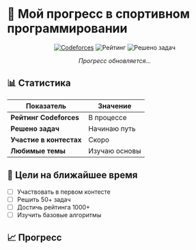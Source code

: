# 🚀 Мой прогресс в спортивном программировании

<div align="center">

[![Codeforces](https://img.shields.io/badge/Codeforces-dumooroo-blue?style=for-the-badge&logo=codeforces)](https://codeforces.com/profile/dumooroo)
![Рейтинг](https://img.shields.io/badge/Рейтинг-Обновляется...-green?style=for-the-badge)
![Решено задач](https://img.shields.io/badge/Решено_задач-0+-brightgreen?style=for-the-badge)

*Прогресс обновляется...*

</div>

## 📊 Статистика

| Показатель | Значение |
|------------|----------|
| **Рейтинг Codeforces** | В процессе |
| **Решено задач** | Начинаю путь |
| **Участие в контестах** | Скоро |
| **Любимые темы** | Изучаю основы |

## 🎯 Цели на ближайшее время

- [ ] Участвовать в первом контесте
- [ ] Решить 50+ задач
- [ ] Достичь рейтинга 1000+
- [ ] Изучить базовые алгоритмы

## 📈 Прогресс

